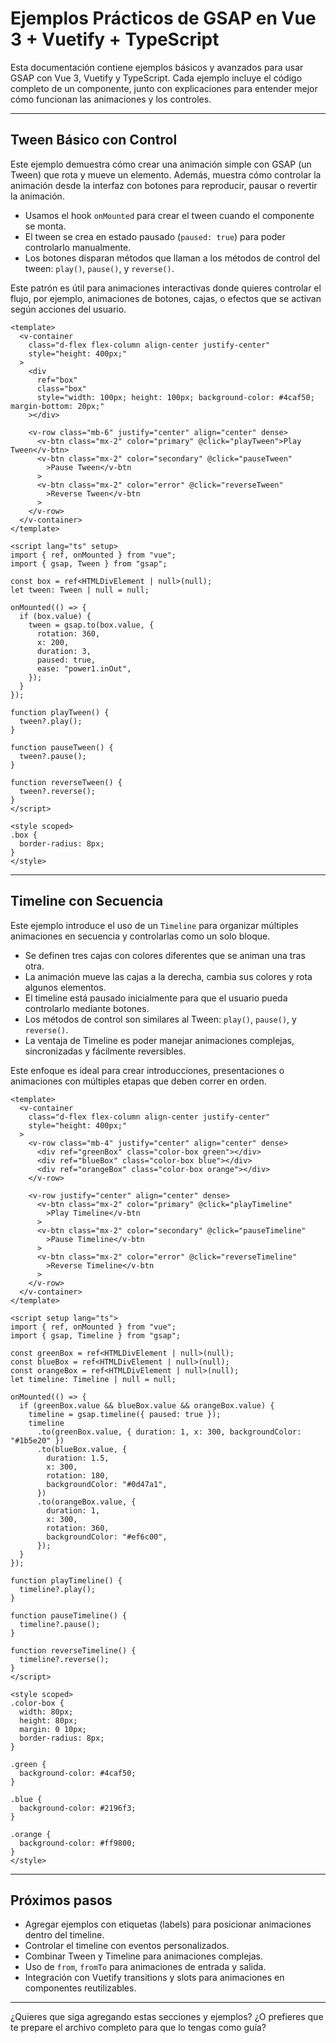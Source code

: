 # Ejemplos Prácticos de GSAP en Vue 3 + Vuetify + TypeScript

Esta documentación contiene ejemplos básicos y avanzados para usar GSAP con Vue 3, Vuetify y TypeScript. Cada ejemplo incluye el código completo de un componente, junto con explicaciones para entender mejor cómo funcionan las animaciones y los controles.

---

## Tween Básico con Control

Este ejemplo demuestra cómo crear una animación simple con GSAP (un Tween) que rota y mueve un elemento. Además, muestra cómo controlar la animación desde la interfaz con botones para reproducir, pausar o revertir la animación.

- Usamos el hook `onMounted` para crear el tween cuando el componente se monta.
- El tween se crea en estado pausado (`paused: true`) para poder controlarlo manualmente.
- Los botones disparan métodos que llaman a los métodos de control del tween: `play()`, `pause()`, y `reverse()`.

Este patrón es útil para animaciones interactivas donde quieres controlar el flujo, por ejemplo, animaciones de botones, cajas, o efectos que se activan según acciones del usuario.

```vue
<template>
  <v-container
    class="d-flex flex-column align-center justify-center"
    style="height: 400px;"
  >
    <div
      ref="box"
      class="box"
      style="width: 100px; height: 100px; background-color: #4caf50; margin-bottom: 20px;"
    ></div>

    <v-row class="mb-6" justify="center" align="center" dense>
      <v-btn class="mx-2" color="primary" @click="playTween">Play Tween</v-btn>
      <v-btn class="mx-2" color="secondary" @click="pauseTween"
        >Pause Tween</v-btn
      >
      <v-btn class="mx-2" color="error" @click="reverseTween"
        >Reverse Tween</v-btn
      >
    </v-row>
  </v-container>
</template>

<script lang="ts" setup>
import { ref, onMounted } from "vue";
import { gsap, Tween } from "gsap";

const box = ref<HTMLDivElement | null>(null);
let tween: Tween | null = null;

onMounted(() => {
  if (box.value) {
    tween = gsap.to(box.value, {
      rotation: 360,
      x: 200,
      duration: 3,
      paused: true,
      ease: "power1.inOut",
    });
  }
});

function playTween() {
  tween?.play();
}

function pauseTween() {
  tween?.pause();
}

function reverseTween() {
  tween?.reverse();
}
</script>

<style scoped>
.box {
  border-radius: 8px;
}
</style>
```

---

## Timeline con Secuencia

Este ejemplo introduce el uso de un `Timeline` para organizar múltiples animaciones en secuencia y controlarlas como un solo bloque.

- Se definen tres cajas con colores diferentes que se animan una tras otra.
- La animación mueve las cajas a la derecha, cambia sus colores y rota algunos elementos.
- El timeline está pausado inicialmente para que el usuario pueda controlarlo mediante botones.
- Los métodos de control son similares al Tween: `play()`, `pause()`, y `reverse()`.
- La ventaja de Timeline es poder manejar animaciones complejas, sincronizadas y fácilmente reversibles.

Este enfoque es ideal para crear introducciones, presentaciones o animaciones con múltiples etapas que deben correr en orden.

```vue
<template>
  <v-container
    class="d-flex flex-column align-center justify-center"
    style="height: 400px;"
  >
    <v-row class="mb-4" justify="center" align="center" dense>
      <div ref="greenBox" class="color-box green"></div>
      <div ref="blueBox" class="color-box blue"></div>
      <div ref="orangeBox" class="color-box orange"></div>
    </v-row>

    <v-row justify="center" align="center" dense>
      <v-btn class="mx-2" color="primary" @click="playTimeline"
        >Play Timeline</v-btn
      >
      <v-btn class="mx-2" color="secondary" @click="pauseTimeline"
        >Pause Timeline</v-btn
      >
      <v-btn class="mx-2" color="error" @click="reverseTimeline"
        >Reverse Timeline</v-btn
      >
    </v-row>
  </v-container>
</template>

<script setup lang="ts">
import { ref, onMounted } from "vue";
import { gsap, Timeline } from "gsap";

const greenBox = ref<HTMLDivElement | null>(null);
const blueBox = ref<HTMLDivElement | null>(null);
const orangeBox = ref<HTMLDivElement | null>(null);
let timeline: Timeline | null = null;

onMounted(() => {
  if (greenBox.value && blueBox.value && orangeBox.value) {
    timeline = gsap.timeline({ paused: true });
    timeline
      .to(greenBox.value, { duration: 1, x: 300, backgroundColor: "#1b5e20" })
      .to(blueBox.value, {
        duration: 1.5,
        x: 300,
        rotation: 180,
        backgroundColor: "#0d47a1",
      })
      .to(orangeBox.value, {
        duration: 1,
        x: 300,
        rotation: 360,
        backgroundColor: "#ef6c00",
      });
  }
});

function playTimeline() {
  timeline?.play();
}

function pauseTimeline() {
  timeline?.pause();
}

function reverseTimeline() {
  timeline?.reverse();
}
</script>

<style scoped>
.color-box {
  width: 80px;
  height: 80px;
  margin: 0 10px;
  border-radius: 8px;
}

.green {
  background-color: #4caf50;
}

.blue {
  background-color: #2196f3;
}

.orange {
  background-color: #ff9800;
}
</style>
```

---

## Próximos pasos

- Agregar ejemplos con etiquetas (labels) para posicionar animaciones dentro del timeline.
- Controlar el timeline con eventos personalizados.
- Combinar Tween y Timeline para animaciones complejas.
- Uso de `from`, `fromTo` para animaciones de entrada y salida.
- Integración con Vuetify transitions y slots para animaciones en componentes reutilizables.

---

¿Quieres que siga agregando estas secciones y ejemplos?
¿O prefieres que te prepare el archivo completo para que lo tengas como guía?
